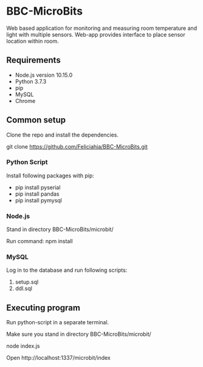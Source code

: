 # BBC-MicroBits
Web based application for monitoring and measuring room temperature and light with multiple sensors. Web-app provides interface to place sensor location within room.

## Requirements

- Node.js version 10.15.0
- Python 3.7.3
- pip
- MySQL
- Chrome


## Common setup

Clone the repo and install the dependencies.

git clone https://github.com/Feliciahja/BBC-MicroBits.git

### Python Script

Install following packages with pip:

- pip install pyserial
- pip install pandas
- pip install pymysql

### Node.js

Stand in directory BBC-MicroBits/microbit/

Run command:
npm install

### MySQL

Log in to the database and run following scripts:
1. setup.sql
2. ddl.sql

## Executing program

Run python-script in a separate terminal.

Make sure you stand in directory BBC-MicroBits/microbit/

node index.js

Open http://localhost:1337/microbit/index

